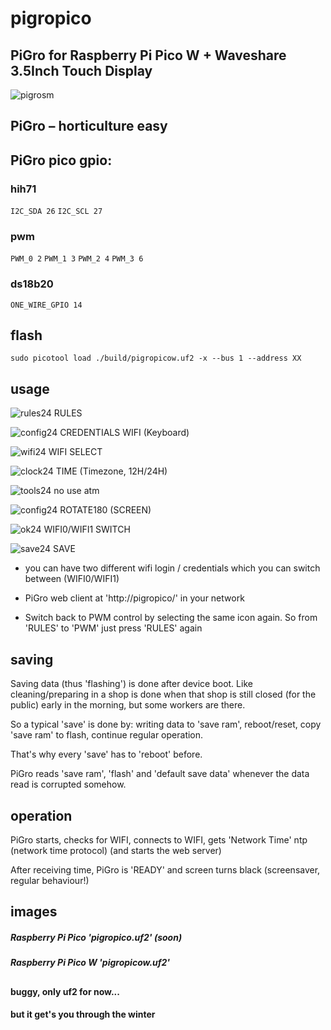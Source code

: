 # pigropico
## PiGro for Raspberry Pi Pico W + Waveshare 3.5Inch Touch Display

![pigrosm](https://user-images.githubusercontent.com/26333559/196528851-25c66190-ff87-4bd0-a2b7-fbb32330b3c8.png)
## PiGro – horticulture easy

## PiGro pico gpio:

### hih71

`I2C_SDA 26`
`I2C_SCL 27`

### pwm

`PWM_0 2`
`PWM_1 3`
`PWM_2 4`
`PWM_3 6`



### ds18b20


`ONE_WIRE_GPIO 14`


## flash

`sudo picotool load ./build/pigropicow.uf2 -x --bus 1 --address XX`


## usage
![rules24](https://user-images.githubusercontent.com/26333559/196623838-79510492-9aed-47b7-8bc6-7f2174fc1dc5.png)   RULES

![config24](https://user-images.githubusercontent.com/26333559/196618347-d1fb8203-2787-4cb0-9d42-3082fc6b0d8a.png)  CREDENTIALS WIFI (Keyboard)

![wifi24](https://user-images.githubusercontent.com/26333559/196618425-79aa8630-4e85-4013-9fb9-c2c08f3f62f6.png)    WIFI SELECT

![clock24](https://user-images.githubusercontent.com/26333559/196618606-2ed1dd2b-7a65-4846-8d4d-a4f574acbfb3.png)   TIME (Timezone, 12H/24H)

![tools24](https://user-images.githubusercontent.com/26333559/196619398-d48b66ca-5b77-4566-a103-9defaa326fe3.png)   no use atm


![config24](https://user-images.githubusercontent.com/26333559/196618347-d1fb8203-2787-4cb0-9d42-3082fc6b0d8a.png)  ROTATE180 (SCREEN)

![ok24](https://user-images.githubusercontent.com/26333559/196619621-8e86941a-4fa2-409e-bc22-eb723be753df.png)      WIFI0/WIFI1 SWITCH

![save24](https://user-images.githubusercontent.com/26333559/196619801-8ce61b2a-6ac1-454f-8bb2-6046b4706e65.png)    SAVE


- you can have two different wifi login / credentials which you can switch between (WIFI0/WIFI1)

- PiGro web client at 'http://pigropico/' in your network

- Switch back to PWM control by selecting the same icon again. So from 'RULES' to 'PWM' just press 'RULES' again

## saving

Saving data (thus 'flashing') is done after device boot.
Like cleaning/preparing in a shop is done when that shop is still closed (for the public) early
in the morning, but some workers are there.

So a typical 'save' is done by: writing data to 'save ram', reboot/reset, copy 'save ram' to flash, continue regular operation.

That's why every 'save' has to 'reboot' before.

PiGro reads 'save ram', 'flash' and 'default save data' whenever the data read is corrupted somehow.


## operation

PiGro starts, checks for WIFI, connects to WIFI, gets 'Network Time' ntp (network time protocol)
(and starts the web server)

After receiving time, PiGro is 'READY' and screen turns black (screensaver, regular behaviour!)
 
## images

##### Raspberry Pi Pico       'pigropico.uf2' (soon)
##### Raspberry Pi Pico W     'pigropicow.uf2'


## 

#### buggy, only uf2 for now...

#### but it get's you through the winter

